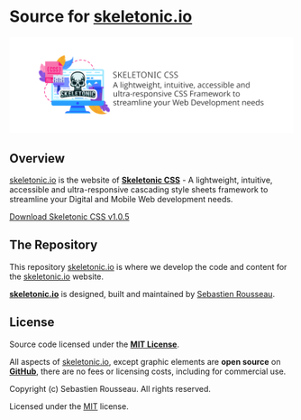 # Source for [skeletonic.io](https://skeletonic.io)

![alt text][logo]

[logo]: ./source/assets/images/icons/skeletonic-banner.min.svg "Skeletonic Banner"

## Overview

[skeletonic.io](https://skeletonic.io) is the website of **[Skeletonic CSS](https://github.com/sebastienrousseau/skeletonic)** - A lightweight, intuitive, accessible and ultra-responsive cascading style sheets framework to streamline your Digital and Mobile Web development needs.

[Download Skeletonic CSS v1.0.5](https://github.com/sebastienrousseau/skeletonic/archive/v1.0.5.zip)

## The Repository

This repository [skeletonic.io](https://github.com/sebastienrousseau/skeletonic.io) is where we develop the code and content for the [skeletonic.io](https://skeletonic.io) website.

**[skeletonic.io](https://github.com/sebastienrousseau/skeletonic.io)** is designed, built and maintained by [Sebastien Rousseau](https://github.com/sebastienrousseau).

## License

Source code licensed under the **[MIT License](https://opensource.org/licenses/MIT)**.

All aspects of [skeletonic.io](https://skeletonic.io), except graphic elements are **open source** on **[GitHub](https://github.com/sebastienrousseau/skeletonic.io/)**, there are no fees or licensing costs, including for commercial use.

Copyright (c) Sebastien Rousseau. All rights reserved.

Licensed under the [MIT](LICENSE) license.
